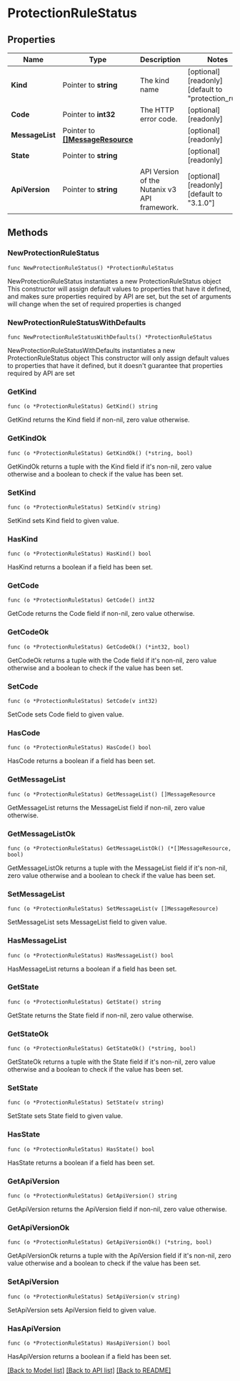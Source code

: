 # ProtectionRuleStatus

## Properties

Name | Type | Description | Notes
------------ | ------------- | ------------- | -------------
**Kind** | Pointer to **string** | The kind name | [optional] [readonly] [default to "protection_rule"]
**Code** | Pointer to **int32** | The HTTP error code. | [optional] [readonly] 
**MessageList** | Pointer to [**[]MessageResource**](MessageResource.md) |  | [optional] [readonly] 
**State** | Pointer to **string** |  | [optional] [readonly] 
**ApiVersion** | Pointer to **string** | API Version of the Nutanix v3 API framework. | [optional] [readonly] [default to "3.1.0"]

## Methods

### NewProtectionRuleStatus

`func NewProtectionRuleStatus() *ProtectionRuleStatus`

NewProtectionRuleStatus instantiates a new ProtectionRuleStatus object
This constructor will assign default values to properties that have it defined,
and makes sure properties required by API are set, but the set of arguments
will change when the set of required properties is changed

### NewProtectionRuleStatusWithDefaults

`func NewProtectionRuleStatusWithDefaults() *ProtectionRuleStatus`

NewProtectionRuleStatusWithDefaults instantiates a new ProtectionRuleStatus object
This constructor will only assign default values to properties that have it defined,
but it doesn't guarantee that properties required by API are set

### GetKind

`func (o *ProtectionRuleStatus) GetKind() string`

GetKind returns the Kind field if non-nil, zero value otherwise.

### GetKindOk

`func (o *ProtectionRuleStatus) GetKindOk() (*string, bool)`

GetKindOk returns a tuple with the Kind field if it's non-nil, zero value otherwise
and a boolean to check if the value has been set.

### SetKind

`func (o *ProtectionRuleStatus) SetKind(v string)`

SetKind sets Kind field to given value.

### HasKind

`func (o *ProtectionRuleStatus) HasKind() bool`

HasKind returns a boolean if a field has been set.

### GetCode

`func (o *ProtectionRuleStatus) GetCode() int32`

GetCode returns the Code field if non-nil, zero value otherwise.

### GetCodeOk

`func (o *ProtectionRuleStatus) GetCodeOk() (*int32, bool)`

GetCodeOk returns a tuple with the Code field if it's non-nil, zero value otherwise
and a boolean to check if the value has been set.

### SetCode

`func (o *ProtectionRuleStatus) SetCode(v int32)`

SetCode sets Code field to given value.

### HasCode

`func (o *ProtectionRuleStatus) HasCode() bool`

HasCode returns a boolean if a field has been set.

### GetMessageList

`func (o *ProtectionRuleStatus) GetMessageList() []MessageResource`

GetMessageList returns the MessageList field if non-nil, zero value otherwise.

### GetMessageListOk

`func (o *ProtectionRuleStatus) GetMessageListOk() (*[]MessageResource, bool)`

GetMessageListOk returns a tuple with the MessageList field if it's non-nil, zero value otherwise
and a boolean to check if the value has been set.

### SetMessageList

`func (o *ProtectionRuleStatus) SetMessageList(v []MessageResource)`

SetMessageList sets MessageList field to given value.

### HasMessageList

`func (o *ProtectionRuleStatus) HasMessageList() bool`

HasMessageList returns a boolean if a field has been set.

### GetState

`func (o *ProtectionRuleStatus) GetState() string`

GetState returns the State field if non-nil, zero value otherwise.

### GetStateOk

`func (o *ProtectionRuleStatus) GetStateOk() (*string, bool)`

GetStateOk returns a tuple with the State field if it's non-nil, zero value otherwise
and a boolean to check if the value has been set.

### SetState

`func (o *ProtectionRuleStatus) SetState(v string)`

SetState sets State field to given value.

### HasState

`func (o *ProtectionRuleStatus) HasState() bool`

HasState returns a boolean if a field has been set.

### GetApiVersion

`func (o *ProtectionRuleStatus) GetApiVersion() string`

GetApiVersion returns the ApiVersion field if non-nil, zero value otherwise.

### GetApiVersionOk

`func (o *ProtectionRuleStatus) GetApiVersionOk() (*string, bool)`

GetApiVersionOk returns a tuple with the ApiVersion field if it's non-nil, zero value otherwise
and a boolean to check if the value has been set.

### SetApiVersion

`func (o *ProtectionRuleStatus) SetApiVersion(v string)`

SetApiVersion sets ApiVersion field to given value.

### HasApiVersion

`func (o *ProtectionRuleStatus) HasApiVersion() bool`

HasApiVersion returns a boolean if a field has been set.


[[Back to Model list]](../README.md#documentation-for-models) [[Back to API list]](../README.md#documentation-for-api-endpoints) [[Back to README]](../README.md)


